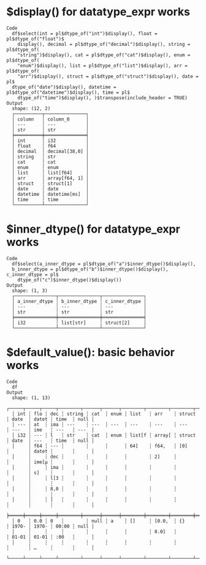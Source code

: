 # $display() for datatype_expr works

    Code
      df$select(int = pl$dtype_of("int")$display(), float = pl$dtype_of("float")$
        display(), decimal = pl$dtype_of("decimal")$display(), string = pl$dtype_of(
        "string")$display(), cat = pl$dtype_of("cat")$display(), enum = pl$dtype_of(
        "enum")$display(), list = pl$dtype_of("list")$display(), arr = pl$dtype_of(
        "arr")$display(), struct = pl$dtype_of("struct")$display(), date = pl$
      dtype_of("date")$display(), datetime = pl$dtype_of("datetime")$display(), time = pl$
        dtype_of("time")$display(), )$transpose(include_header = TRUE)
    Output
      shape: (12, 2)
      ┌──────────┬───────────────┐
      │ column   ┆ column_0      │
      │ ---      ┆ ---           │
      │ str      ┆ str           │
      ╞══════════╪═══════════════╡
      │ int      ┆ i32           │
      │ float    ┆ f64           │
      │ decimal  ┆ decimal[38,0] │
      │ string   ┆ str           │
      │ cat      ┆ cat           │
      │ enum     ┆ enum          │
      │ list     ┆ list[f64]     │
      │ arr      ┆ array[f64, 1] │
      │ struct   ┆ struct[1]     │
      │ date     ┆ date          │
      │ datetime ┆ datetime[ms]  │
      │ time     ┆ time          │
      └──────────┴───────────────┘

# $inner_dtype() for datatype_expr works

    Code
      df$select(a_inner_dtype = pl$dtype_of("a")$inner_dtype()$display(),
      b_inner_dtype = pl$dtype_of("b")$inner_dtype()$display(), c_inner_dtype = pl$
        dtype_of("c")$inner_dtype()$display())
    Output
      shape: (1, 3)
      ┌───────────────┬───────────────┬───────────────┐
      │ a_inner_dtype ┆ b_inner_dtype ┆ c_inner_dtype │
      │ ---           ┆ ---           ┆ ---           │
      │ str           ┆ str           ┆ str           │
      ╞═══════════════╪═══════════════╪═══════════════╡
      │ i32           ┆ list[str]     ┆ struct[2]     │
      └───────────────┴───────────────┴───────────────┘

# $default_value(): basic behavior works

    Code
      df
    Output
      shape: (1, 13)
      ┌─────┬─────┬─────┬────────┬──────┬──────┬────────┬────────┬────────┬───────┬───────┬───────┬──────┐
      │ int ┆ flo ┆ dec ┆ string ┆ cat  ┆ enum ┆ list   ┆ arr    ┆ struct ┆ date  ┆ datet ┆ time  ┆ null │
      │ --- ┆ at  ┆ ima ┆ ---    ┆ ---  ┆ ---  ┆ ---    ┆ ---    ┆ ---    ┆ ---   ┆ ime   ┆ ---   ┆ ---  │
      │ i32 ┆ --- ┆ l   ┆ str    ┆ cat  ┆ enum ┆ list[f ┆ array[ ┆ struct ┆ date  ┆ ---   ┆ time  ┆ null │
      │     ┆ f64 ┆ --- ┆        ┆      ┆      ┆ 64]    ┆ f64,   ┆ [0]    ┆       ┆ datet ┆       ┆      │
      │     ┆     ┆ dec ┆        ┆      ┆      ┆        ┆ 2]     ┆        ┆       ┆ ime[μ ┆       ┆      │
      │     ┆     ┆ ima ┆        ┆      ┆      ┆        ┆        ┆        ┆       ┆ s]    ┆       ┆      │
      │     ┆     ┆ l[3 ┆        ┆      ┆      ┆        ┆        ┆        ┆       ┆       ┆       ┆      │
      │     ┆     ┆ 8,0 ┆        ┆      ┆      ┆        ┆        ┆        ┆       ┆       ┆       ┆      │
      │     ┆     ┆ ]   ┆        ┆      ┆      ┆        ┆        ┆        ┆       ┆       ┆       ┆      │
      ╞═════╪═════╪═════╪════════╪══════╪══════╪════════╪════════╪════════╪═══════╪═══════╪═══════╪══════╡
      │ 0   ┆ 0.0 ┆ 0   ┆        ┆ null ┆ a    ┆ []     ┆ [0.0,  ┆ {}     ┆ 1970- ┆ 1970- ┆ 00:00 ┆ null │
      │     ┆     ┆     ┆        ┆      ┆      ┆        ┆ 0.0]   ┆        ┆ 01-01 ┆ 01-01 ┆ :00   ┆      │
      │     ┆     ┆     ┆        ┆      ┆      ┆        ┆        ┆        ┆       ┆ …     ┆       ┆      │
      └─────┴─────┴─────┴────────┴──────┴──────┴────────┴────────┴────────┴───────┴───────┴───────┴──────┘

